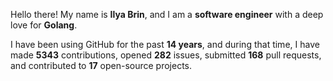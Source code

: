 Hello there! My name is **Ilya Brin**, and I am a **software engineer** with a deep love for **Golang**.

I have been using GitHub for the past **14 years**, and during that time, I have made **5343** contributions, opened **282** issues, submitted **168** pull requests, and contributed to **17** open-source projects.
